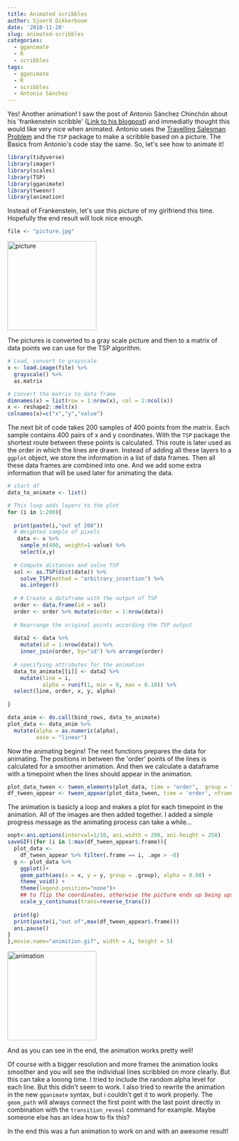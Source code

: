 ```yaml
---
title: Animated scribbles
author: Sjoerd Dikkerboom
date: '2018-11-20'
slug: animated-scribbles
categories:
  - gganimate
  - R
  - scribbles
tags:
  - gganimate
  - R
  - scribbles
  - Antonio Sánchez
---
```


Yes! Another animation! I saw the post of Antonio Sánchez Chinchón about his 'frankenstein scribble' (<a href="https://fronkonstin.com/2018/04/17/pencil-scribbles/" target="_blank">Link to his blogpost</a>) and immediatly thought this would like very nice when animated. Antonio uses the <a href="https://simple.wikipedia.org/wiki/Travelling_salesman_problem" target="_blank">Travelling Salesman Problem</a> and the `TSP` package to make a scribble based on a picture. The Basics from Antonio's code stay the same. So, let's see how to animate it!






```r
library(tidyverse)
library(imager)
library(scales)
library(TSP)
library(gganimate)
library(tweenr)
library(animation)
```

Instead of Frankenstein, let's use this picture of my girlfriend this time. Hopefully the end result will look nice enough.


```r
file <- "picture.jpg"
```


<img alt = 'picture' width='200' src='/post/2018-10-20-animated-scribbles-animated_files/fei.jpg' />


The pictures is converted to a gray scale picture and then to a matrix of data points we can use for the TSP algorithm.



```r
# Load, convert to grayscale
x <- load.image(file) %>% 
  grayscale() %>%  
  as.matrix

# Convert the matrix to data frame 
dimnames(x) = list(row = 1:nrow(x), col = 1:ncol(x))
x <- reshape2::melt(x)
colnames(x)=c("x","y","value")  
```

The next bit of code takes 200 samples of 400 points from the matrix. Each sample contains 400 pairs of x and y coordinates. With the `TSP` package the shortest route between these points is calculated. This route is later used as the order in which the lines are drawn. Instead of adding all these layers to a `ggplot` object, we store the information in a list of data frames. Then all these data frames are combined into one. And we add some extra information that will be used later for animating the data.


```r
# start df
data_to_animate <- list()

# This loop adds layers to the plot
for (i in 1:200){
  
  print(paste(i,"out of 200"))
  # Weighted sample of pixels
   data <- x %>% 
    sample_n(400, weight=1-value) %>% 
    select(x,y) 
  
  # Compute distances and solve TSP
  sol <- as.TSP(dist(data)) %>% 
    solve_TSP(method = "arbitrary_insertion") %>% 
    as.integer()
  
  # # Create a dataframe with the output of TSP
  order <- data.frame(id = sol)
  order <- order %>% mutate(order = 1:nrow(data))
  
  # Rearrange the original points according the TSP output
 
  data2 <- data %>% 
    mutate(id = 1:nrow(data)) %>% 
    inner_join(order, by="id") %>% arrange(order)
  
  # specifying attributes for the animation
  data_to_animate[[i]] <- data2 %>% 
    mutate(line = i,
           alpha = runif(1, min = 0, max = 0.10)) %>% 
  select(line, order, x, y, alpha) 
 
}  

data_anim <- do.call(bind_rows, data_to_animate) 
plot_data <- data_anim %>%
  mutate(alpha = as.numeric(alpha),
         ease = "linear")
```


Now the animating begins! The next functions prepares the data for animating. The positions in between the 'order' points of the lines is calculated for a smoother animation. And then we calculate a dataframe with a timepoint when the lines should appear in the animation.


```r
plot_data_tween <- tween_elements(plot_data, time = "order",  group = "line", ease = "ease", nframes = 200)
df_tween_appear <- tween_appear(plot_data_tween, time = 'order', nframes = 200)
```

The animation is basicly a loop and makes a plot for each timepoint in the animation. All of the images are then added together. I added a simple progress message as the animating process can take a while...


```r
oopt<-ani.options(interval=1/10, ani.width = 200, ani.height = 250)
saveGIF({for (i in 1:max(df_tween_appear$.frame)){
  plot_data <- 
    df_tween_appear %>% filter(.frame == i, .age > -0) 
  g <- plot_data %>% 
    ggplot()+
    geom_path(aes(x = x, y = y, group = .group), alpha = 0.08) +
    theme_void() +
    theme(legend.position="none")+
    ## to flip the coordinates, otherwise the picture ends up being upside down
    scale_y_continuous(trans=reverse_trans())
  
  print(g)
  print(paste(i,"out of",max(df_tween_appear$.frame)))
  ani.pause()
}
},movie.name="animition.gif", width = 4, height = 5)
```

<img alt = 'animation' width='200' src='/post/2018-10-20-animated-scribbles-animated_files/fei_anim_low_res.gif' />

And as you can see in the end, the animation works pretty well!

Of course with a bigger resolution and more frames the animation looks smoother and you will see the individual lines scribbled on more clearly. But this can take a looong time. I tried to include the random alpha level for each line. But this didn't seem to work. I also tried to rewrite the animation in the new `gganimate` syntax, but i couldn't get it to work properly. The `geom_path` will always connect the first point with the last point directly in combination with the `transition_reveal` command for example. Maybe someone else has an idea how to fix this?

In the end this was a fun animation to work on and with an awesome result!
